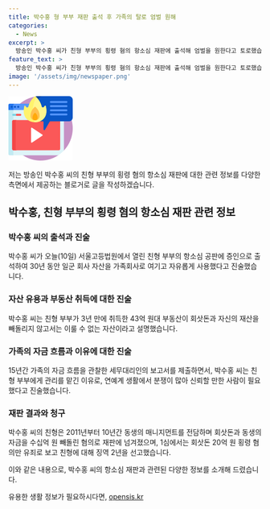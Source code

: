 ```yaml
---
title: 박수홍 형 부부 재판 출석 후 가족의 탈로 엄벌 원해
categories:
  - News
excerpt: >
  방송인 박수홍 씨가 친형 부부의 횡령 혐의 항소심 재판에 출석해 엄벌을 원한다고 토로했습니다. 박 씨는 자신이 가족회사 자산을 마음대로 유용했다며, 가족의 자금 흐름을 관찰한 보고서를 제출하고 친형 부부에 대한 비판을 제기했습니다. 또한, 연예계 분쟁으로부터 보호받기 위해 친형에게 관리를 일임했다고 주장했습니다. 친형은 횡령 혐의로 유죄 판결을 받았지만, 무죄를 선고받은 형수도 있었습니다.
feature_text: >
  방송인 박수홍 씨가 친형 부부의 횡령 혐의 항소심 재판에 출석해 엄벌을 원한다고 토로했습니다. 박 씨는 자신이 가족회사 자산을 마음대로 유용했다며, 가족의 자금 흐름을 관찰한 보고서를 제출하고 친형 부부에 대한 비판을 제기했습니다. 또한, 연예계 분쟁으로부터 보호받기 위해 친형에게 관리를 일임했다고 주장했습니다. 친형은 횡령 혐의로 유죄 판결을 받았지만, 무죄를 선고받은 형수도 있었습니다.
image: '/assets/img/newspaper.png'
---
```


<p><img src="/assets/img/news.png" alt="rentncar 속보" /></p>

<p>저는 방송인 박수홍 씨의 친형 부부의 횡령 혐의 항소심 재판에 대한 관련 정보를 다양한 측면에서 제공하는 블로거로 글을 작성하겠습니다.</p>

<h2 data-ke-size="size26">박수홍, 친형 부부의 횡령 혐의 항소심 재판 관련 정보</h2>

<h3>박수홍 씨의 출석과 진술</h3>

<p>박수홍 씨가 오늘(10일) 서울고등법원에서 열린 친형 부부의 항소심 공판에 증인으로 출석하여 30년 동안 일군 회사 자산을 가족회사로 여기고 자유롭게 사용했다고 진술했습니다.</p>

<h3>자산 유용과 부동산 취득에 대한 진술</h3>

<p>박수홍 씨는 친형 부부가 3년 만에 취득한 43억 원대 부동산이 회삿돈과 자신의 재산을 빼돌리지 않고서는 이룰 수 없는 자산이라고 설명했습니다.</p>

<h3>가족의 자금 흐름과 이유에 대한 진술</h3>

<p>15년간 가족의 자금 흐름을 관찰한 세무대리인의 보고서를 제출하면서, 박수홍 씨는 친형 부부에게 관리를 맡긴 이유로, 연예계 생활에서 분쟁이 많아 신뢰할 만한 사람이 필요했다고 진술했습니다.</p>

<h3>재판 결과와 청구</h3>

<p>박수홍 씨의 친형은 2011년부터 10년간 동생의 매니지먼트를 전담하며 회삿돈과 동생의 자금을 수십억 원 빼돌린 혐의로 재판에 넘겨졌으며, 1심에서는 회삿돈 20억 원 횡령 혐의만 유죄로 보고 친형에 대해 징역 2년을 선고했습니다.</p>

<p>이와 같은 내용으로, 박수홍 씨의 항소심 재판과 관련된 다양한 정보를 소개해 드렸습니다.</p>
유용한 생활 정보가 필요하시다면, <a href="https://opensis.kr" rel="dofollow">opensis.kr</a>


